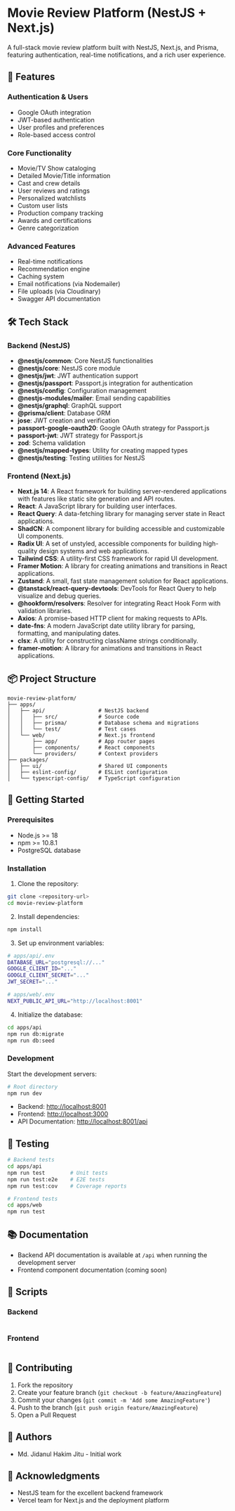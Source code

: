 # Movie Review Platform (NestJS + Next.js)

A full-stack movie review platform built with NestJS, Next.js, and Prisma, featuring authentication, real-time notifications, and a rich user experience.

## 🎯 Features

### Authentication & Users

- Google OAuth integration
- JWT-based authentication
- User profiles and preferences
- Role-based access control

### Core Functionality

- Movie/TV Show cataloging
- Detailed Movie/Title information
- Cast and crew details
- User reviews and ratings
- Personalized watchlists
- Custom user lists
- Production company tracking
- Awards and certifications
- Genre categorization

### Advanced Features

- Real-time notifications
- Recommendation engine
- Caching system
- Email notifications (via Nodemailer)
- File uploads (via Cloudinary)
- Swagger API documentation

## 🛠 Tech Stack

### Backend (NestJS)

- **@nestjs/common**: Core NestJS functionalities
- **@nestjs/core**: NestJS core module
- **@nestjs/jwt**: JWT authentication support
- **@nestjs/passport**: Passport.js integration for authentication
- **@nestjs/config**: Configuration management
- **@nestjs-modules/mailer**: Email sending capabilities
- **@nestjs/graphql**: GraphQL support
- **@prisma/client**: Database ORM
- **jose**: JWT creation and verification
- **passport-google-oauth20**: Google OAuth strategy for Passport.js
- **passport-jwt**: JWT strategy for Passport.js
- **zod**: Schema validation
- **@nestjs/mapped-types**: Utility for creating mapped types
- **@nestjs/testing**: Testing utilities for NestJS

### Frontend (Next.js)

- **Next.js 14**: A React framework for building server-rendered applications with features like static site generation and API routes.
- **React**: A JavaScript library for building user interfaces.
- **React Query**: A data-fetching library for managing server state in React applications.
- **ShadCN**: A component library for building accessible and customizable UI components.
- **Radix UI**: A set of unstyled, accessible components for building high-quality design systems and web applications.
- **Tailwind CSS**: A utility-first CSS framework for rapid UI development.
- **Framer Motion**: A library for creating animations and transitions in React applications.
- **Zustand**: A small, fast state management solution for React applications.
- **@tanstack/react-query-devtools**: DevTools for React Query to help visualize and debug queries.
- **@hookform/resolvers**: Resolver for integrating React Hook Form with validation libraries.
- **Axios**: A promise-based HTTP client for making requests to APIs.
- **date-fns**: A modern JavaScript date utility library for parsing, formatting, and manipulating dates.
- **clsx**: A utility for constructing className strings conditionally.
- **framer-motion**: A library for animations and transitions in React applications.

## 📦 Project Structure

```
movie-review-platform/
├── apps/
│   ├── api/                 # NestJS backend
│   │   ├── src/             # Source code
│   │   ├── prisma/          # Database schema and migrations
│   │   └── test/            # Test cases
│   └── web/                 # Next.js frontend
│       ├── app/             # App router pages
│       ├── components/      # React components
│       └── providers/       # Context providers
├── packages/
│   ├── ui/                  # Shared UI components
│   ├── eslint-config/       # ESLint configuration
│   └── typescript-config/   # TypeScript configuration

```

## 🚀 Getting Started

### Prerequisites

- Node.js >= 18
- npm >= 10.8.1
- PostgreSQL database

### Installation

1. Clone the repository:

```bash
git clone <repository-url>
cd movie-review-platform
```

2. Install dependencies:

```bash
npm install
```

3. Set up environment variables:

```bash
# apps/api/.env
DATABASE_URL="postgresql://..."
GOOGLE_CLIENT_ID="..."
GOOGLE_CLIENT_SECRET="..."
JWT_SECRET="..."

# apps/web/.env
NEXT_PUBLIC_API_URL="http://localhost:8001"
```

4. Initialize the database:

```bash
cd apps/api
npm run db:migrate
npm run db:seed
```

### Development

Start the development servers:

```bash
# Root directory
npm run dev
```

- Backend: [http://localhost:8001](http://localhost:8001)
- Frontend: [http://localhost:3000](http://localhost:3000)
- API Documentation: [http://localhost:8001/api](http://localhost:8001/api)

## 🧪 Testing

```bash
# Backend tests
cd apps/api
npm run test        # Unit tests
npm run test:e2e    # E2E tests
npm run test:cov    # Coverage reports

# Frontend tests
cd apps/web
npm run test
```

## 📚 Documentation

- Backend API documentation is available at `/api` when running the development server
- Frontend component documentation (coming soon)

## 🔧 Scripts

### Backend

```typescript:apps/api/package.json

```

### Frontend

```typescript:apps/web/package.json

```

## 🤝 Contributing

1. Fork the repository
2. Create your feature branch (`git checkout -b feature/AmazingFeature`)
3. Commit your changes (`git commit -m 'Add some AmazingFeature'`)
4. Push to the branch (`git push origin feature/AmazingFeature`)
5. Open a Pull Request

## 👥 Authors

- Md. Jidanul Hakim Jitu - Initial work

## 🙏 Acknowledgments

- NestJS team for the excellent backend framework
- Vercel team for Next.js and the deployment platform

```

```
